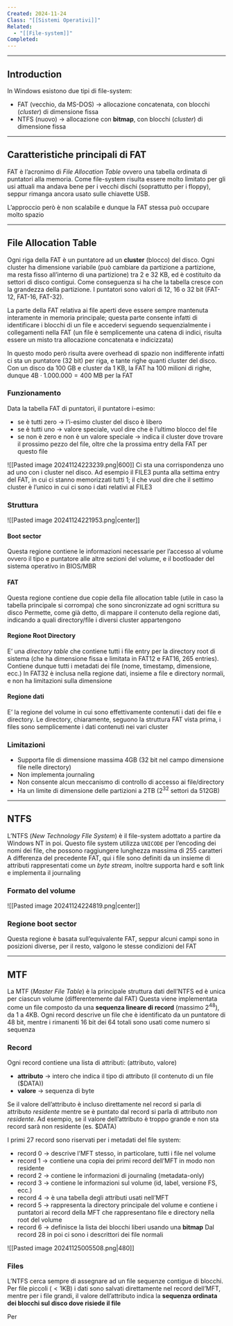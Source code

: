 ```yaml
---
Created: 2024-11-24
Class: "[[Sistemi Operativi]]"
Related:
  - "[[File-system]]"
Completed:
---
```

---
## Introduction
In Windows esistono due tipi di file-system:
- FAT (vecchio, da MS-DOS) → allocazione concatenata, con blocchi (*cluster*) di dimensione fissa
- NTFS (nuovo) → allocazione con **bitmap**, con blocchi (*cluster*) di dimensione fissa

---
## Caratteristiche principali di FAT
FAT è l’acronimo di *File Allocation Table* ovvero una tabella ordinata di puntatori alla memoria.
Come file-system risulta essere molto limitato per gli usi attuali ma andava bene per i vecchi dischi (soprattutto per i floppy), seppur rimanga ancora usato sulle chiavette USB.

L’approccio però è non scalabile e dunque la FAT stessa può occupare molto spazio

---
## File Allocation Table
Ogni riga della FAT è un puntatore ad un **cluster** (blocco) del disco. Ogni cluster ha dimensione variabile (può cambiare da partizione a partizione, ma resta fisso all’interno di una partizione) tra $2$ e $32 \text{ KB}$, ed è costituito da settori di disco contigui.
Come conseguenza si ha che la tabella cresce con la grandezza della partizione.
I puntatori sono valori di $12$, $16$ o $32 \text{ bit}$ (FAT-12, FAT-16, FAT-32).

La parte della FAT relativa ai file aperti deve essere sempre mantenuta interamente in memoria principale; questa parte consente infatti di identificare i blocchi di un file e accedervi seguendo sequenzialmente i collegamenti nella FAT (un file è semplicemente una catena di indici, risulta essere un misto tra allocazione concatenata e indicizzata)

In questo modo però risulta avere overhead di spazio non indifferente infatti ci sta un puntatore ($32 \text{ bit}$) per riga, e tante righe quanti cluster del disco. Con un disco da $100\text{ GB}$ e cluster da $1\text{ KB}$, la FAT ha $100$ milioni di righe, dunque $4\text{B}\cdot 1.000.000 =400\text{ MB}$ per la FAT

### Funzionamento
Data la tabella FAT di puntatori, il puntatore i-esimo:
- se è tutti zero → l’i-esimo cluster del disco è libero
- se è tutti uno → valore speciale, vuol dire che è l’ultimo blocco del file
- se non è zero e non è un valore speciale → indica il cluster dove trovare il prossimo pezzo del file, oltre che la prossima entry della FAT per questo file

![[Pasted image 20241124223239.png|600]]
Ci sta una corrispondenza uno ad uno con i cluster nel disco. Ad esempio il FILE3 punta alla settima entry del FAT, in cui ci stanno memorizzati tutti 1; il che vuol dire che il settimo cluster è l’unico in cui ci sono i dati relativi al FILE3

### Struttura
![[Pasted image 20241124221953.png|center]]

#### Boot sector
Questa regione contiene le informazioni necessarie per l’accesso al volume ovvero il tipo e puntatore alle altre sezioni del volume, e il bootloader del sistema operativo in BIOS/MBR
#### FAT
Questa regione contiene due copie della file allocation table (utile in caso la tabella principale si corrompa) che sono sincronizzate ad ogni scrittura su disco
Permette, come già detto, di mappare il contenuto della regione dati, indicando a quali directory/file i diversi cluster appartengono
#### Regione Root Directory
E’ una *directory table* che contiene tutti i file entry per la directory root di sistema (che ha dimensione fissa e limitata in FAT12 e FAT16, $265 \text{ entries}$). Contiene dunque tutti i metadati dei file (nome, timestamp, dimensione, ecc.)
In FAT32 è inclusa nella regione dati, insieme a file e directory normali, e non ha limitazioni sulla dimensione
#### Regione dati
E’ la regione del volume in cui sono effettivamente contenuti i dati dei file e directory.
Le directory, chiaramente, seguono la struttura FAT vista prima, i files sono semplicemente i dati contenuti nei vari cluster

### Limitazioni
- Supporta file di dimensione massima $4\text{GB}$ ($32 \text{ bit}$ nel campo dimensione file nelle directory)
- Non implementa journaling
- Non consente alcun meccanismo di controllo di accesso ai file/directory
- Ha un limite di dimensione delle partizioni a $2\text{TB}$ ($2^{32}$ settori da $512\text{GB}$)

---
## NTFS
L’NTFS (*New Technology FIle System*) è il file-system  adottato a partire da Windows NT in poi.
Questo file system utilizza `UNICODE` per l’encoding dei nomi dei file, che possono raggiungere lunghezza massima di $255$ caratteri
A differenza del precedente FAT, qui i file sono definiti da un insieme di attributi rappresentati come un *byte stream*, inoltre supporta hard e soft link e implementa il journaling

### Formato del volume
![[Pasted image 20241124224819.png|center]]
### Regione boot sector
Questa regione è basata sull’equivalente FAT, seppur alcuni campi sono in posizioni diverse, per il resto, valgono le stesse condizioni del FAT

---
## MTF
La MTF (*Master File Table*) è la principale struttura dati dell’NTFS ed è unica per ciascun volume (differentemente dal FAT)
Questa viene implementata come un file composto da una **sequenza lineare di record** (massimo $2^{48}$), da $1$ a $4 \text{KB}$. Ogni record descrive un file che è identificato da un puntatore di $48\text{ bit}$, mentre i rimanenti $16\text{ bit}$ dei $64$ totali sono usati come numero si sequenza

### Record
Ogni record contiene una lista di attributi: $\text{(attributo, valore)}$
- **attributo** → intero che indica il tipo di attributo (il contenuto di un file $\text{(\$DATA)}$)
- **valore** → sequenza di byte

Se il valore dell’attributo è incluso direttamente nel record si parla di attributo *residente* mentre se è puntato dal record si parla di attributo *non residente*. Ad esempio, se il valore dell’attributo è troppo grande e non sta record sarà non residente (es. $\$\text{DATA}$)

I primi $27$ record sono riservati per i metadati del file system:
- record 0 → descrive l’MFT stesso, in particolare, tutti i file nel volume
- record 1 → contiene una copia dei primi record dell’MFT in modo non residente
- record 2 → contiene le informazioni di journaling (metadata-only)
- record 3 → contiene le informazioni sul volume (id, label, versione FS, ecc.)
- record 4 → è una tabella degli attributi usati nell’MFT
- record 5 → rappresenta la directory principale del volume e contiene i puntatori ai record della MFT che rappresentano file e directory nella root del volume
- record 6 → definisce la lista dei blocchi liberi usando una **bitmap**
Dal record $28$ in poi ci sono i descrittori dei file normali

![[Pasted image 20241125005508.png|480]]

### Files
L’NTFS cerca sempre di assegnare ad un file sequenze contigue di blocchi.
Per file piccoli ($<1\text{KB}$) i dati sono salvati direttamente nel record dell’MFT, mentre per i file grandi, il valore dell’attributo indica la **sequenza ordinata dei blocchi sul disco dove risiede il file**

Per 